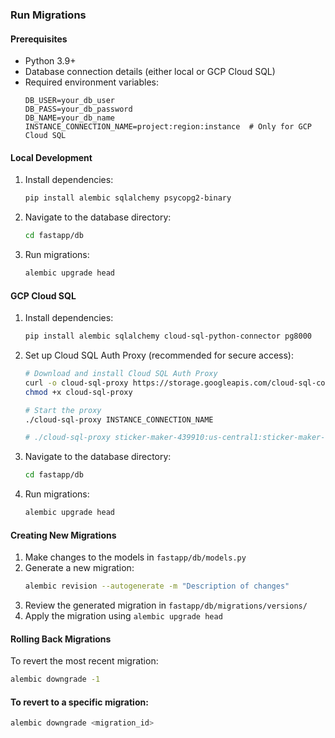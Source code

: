 ### Run Migrations

#### Prerequisites
- Python 3.9+
- Database connection details (either local or GCP Cloud SQL)
- Required environment variables:
  ```
  DB_USER=your_db_user
  DB_PASS=your_db_password
  DB_NAME=your_db_name
  INSTANCE_CONNECTION_NAME=project:region:instance  # Only for GCP Cloud SQL
  ```

#### Local Development
1. Install dependencies:
   ```bash
   pip install alembic sqlalchemy psycopg2-binary
   ```

2. Navigate to the database directory:
   ```bash
   cd fastapp/db
   ```

3. Run migrations:
   ```bash
   alembic upgrade head
   ```

#### GCP Cloud SQL
1. Install dependencies:
   ```bash
   pip install alembic sqlalchemy cloud-sql-python-connector pg8000
   ```

2. Set up Cloud SQL Auth Proxy (recommended for secure access):
   ```bash
   # Download and install Cloud SQL Auth Proxy
   curl -o cloud-sql-proxy https://storage.googleapis.com/cloud-sql-connectors/cloud-sql-proxy/v2.8.1/cloud-sql-proxy.linux.amd64
   chmod +x cloud-sql-proxy

   # Start the proxy
   ./cloud-sql-proxy INSTANCE_CONNECTION_NAME

   # ./cloud-sql-proxy sticker-maker-439910:us-central1:sticker-maker-db
   ```

3. Navigate to the database directory:
   ```bash
   cd fastapp/db
   ```

4. Run migrations:
   ```bash
   alembic upgrade head
   ```

#### Creating New Migrations
1. Make changes to the models in `fastapp/db/models.py`
2. Generate a new migration:
   ```bash
   alembic revision --autogenerate -m "Description of changes"
   ```
3. Review the generated migration in `fastapp/db/migrations/versions/`
4. Apply the migration using `alembic upgrade head`

#### Rolling Back Migrations
To revert the most recent migration:
```bash
alembic downgrade -1
```


#### To revert to a specific migration:
```bash
alembic downgrade <migration_id>
```